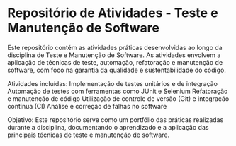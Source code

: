 
# Repositório de Atividades - Teste e Manutenção de Software


Este repositório contém as atividades práticas desenvolvidas ao longo da disciplina de Teste e Manutenção de Software. As atividades envolvem a aplicação de técnicas de teste, automação, refatoração e manutenção de software, com foco na garantia da qualidade e sustentabilidade do código.

Atividades incluídas:
Implementação de testes unitários e de integração
Automação de testes com ferramentas como JUnit e Selenium
Refatoração e manutenção de código
Utilização de controle de versão (Git) e integração contínua (CI)
Análise e correção de falhas no software

Objetivo:
Este repositório serve como um portfólio das práticas realizadas durante a disciplina, documentando o aprendizado e a aplicação das principais técnicas de teste e manutenção de software.

